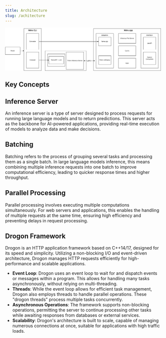 ```yaml
---
title: Architecture
slug: /achitecture
---
```


![Nitro Architecture](img/architecture.drawio.png)

## Key Concepts

## Inference Server

An inference server is a type of server designed to process requests for running large language models and to return predictions. This server acts as the backbone for AI-powered applications, providing real-time execution of models to analyze data and make decisions.

## Batching

Batching refers to the process of grouping several tasks and processing them as a single batch. In large language models inference, this means combining multiple inference requests into one batch to improve computational efficiency, leading to quicker response times and higher throughput.

## Parallel Processing

Parallel processing involves executing multiple computations simultaneously. For web servers and applications, this enables the handling of multiple requests at the same time, ensuring high efficiency and preventing delays in request processing.

## Drogon Framework

Drogon is an HTTP application framework based on C++14/17, designed for its speed and simplicity. Utilizing a non-blocking I/O and event-driven architecture, Drogon manages HTTP requests efficiently for high-performance and scalable applications.

- **Event Loop**: Drogon uses an event loop to wait for and dispatch events or messages within a program. This allows for handling many tasks asynchronously, without relying on multi-threading.
- **Threads**: While the event loop allows for efficient task management, Drogon also employs threads to handle parallel operations. These "drogon threads" process multiple tasks concurrently.
- **Asynchronous Operations**: The framework supports non-blocking operations, permitting the server to continue processing other tasks while awaiting responses from databases or external services.
- **Scalability**: Drogon's architecture is built to scale, capable of managing numerous connections at once, suitable for applications with high traffic loads.
